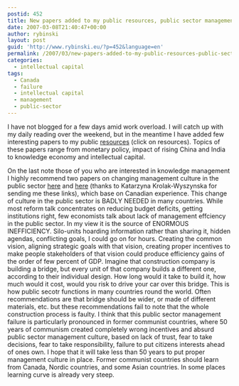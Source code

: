 ```yaml
---
postid: 452
title: New papers added to my public resources, public sector management failure
date: 2007-03-08T21:40:47+00:00
author: rybinski
layout: post
guid: 'http://www.rybinski.eu/?p=452&language=en'
permalink: /2007/03/new-papers-added-to-my-public-resources-public-sector-management-failure/
categories:
  - intellectual capital
tags:
  - Canada
  - failure
  - intellectual capital
  - management
  - public-sector
---
```

I have not blogged for a few days amid work overload. I will catch up with my daily reading over the weekend, but in the meantime I have added few interesting papers to my public [resources](http://www.rybinski.eu/resources/index.php) (click on resources). Topics of these papers range from monetary policy, impact of rising China and India to knowledge economy and intellectual capital.

On the last note those of you who are interested in knowledge management I highly recommend two papers on changing management culture in the public sector [here](http://www.tbs-sct.gc.ca/cmo_mfc/Toolkit2/GCC/cmc-PR_e.asp?printable=True) and [here](http://www.tbs-sct.gc.ca/cmo_mfc/resources2/research/rr00-PR_e.asp?printable=True) (thanks to Katarzyna Krolak-Wyszynska for sending me these links), which base on Canadian experience. This change of culture in the public sector is BADLY NEEDED in many countries. While most reform talk concentrates on reducing budget deficits, getting institutions right, few economists talk about lack of management effciency in the public sector. In my view it is the source of ENORMOUS INEFFICIENCY. Silo-units hoarding information rather than sharing it, hidden agendas, conflicting goals, I could go on for hours. Creating the common vision, aligning strategic goals with that vision, creating proper incentives to make people stakeholders of that vision could produce efficiency gains of the order of few percent of GDP. Imagine that construction company is building a bridge, but every unit of that company builds a different one, according to their individual design. How long would it take to build it, how much would it cost, would you risk to drive your car over this bridge. This is how public secotr functions in many countries round the world. Often recommendations are that bridge should be wider, or made of different materials, etc. but these recommendations fail to note that the whole construction process is faulty. I think that this public sector management failure is particularly pronounced in former communist countries, where 50 years of communism created completely wrong incentives and absurd public sector management culture, based on lack of trust, fear to take decisions, fear to take responsibility, failure to put citizens interests ahead of ones own. I hope that it will take less than 50 years to put proper management culture in place. Former communist countries should learn from Canada, Nordic countries, and some Asian countries. In some places learning curve is already very steep.

